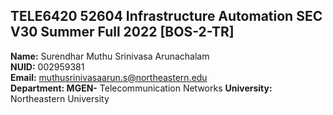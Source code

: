 ## TELE6420 52604 Infrastructure Automation SEC V30 Summer Full 2022 [BOS-2-TR]

**Name:** Surendhar Muthu Srinivasa Arunachalam <br>
**NUID:** 002959381 <br>
**Email:** muthusrinivasaarun.s@northeastern.edu <br>
**Department: MGEN-** Telecommunication Networks **University:** Northeastern University

